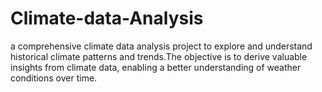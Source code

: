 # Climate-data-Analysis
a comprehensive climate data analysis project to explore and understand historical climate patterns and trends.The objective is to derive
valuable insights from climate data, enabling a better understanding of weather
conditions over time.
